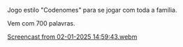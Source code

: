 Jogo estilo "Codenomes" para se jogar com toda a família.

Vem com 700 palavras.

[Screencast from 02-01-2025 14:59:43.webm](https://github.com/user-attachments/assets/491d7f2a-de6b-4f5d-b967-611f6e2ce994)
